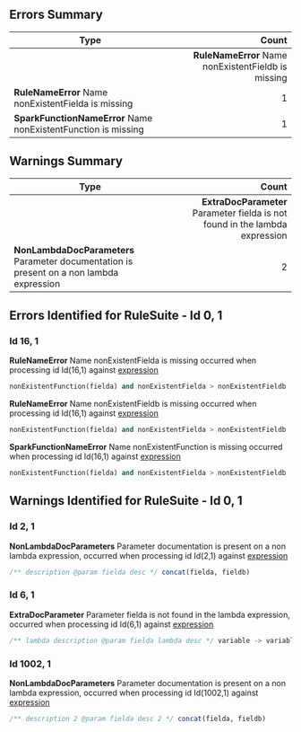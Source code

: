 

## Errors Summary
|Type|Count|
|---|---:|
      | __RuleNameError__ Name nonExistentFieldb is missing | 1 |
| __RuleNameError__ Name nonExistentFielda is missing | 1 |
| __SparkFunctionNameError__ Name nonExistentFunction is missing | 1 |

## Warnings Summary
|Type|Count|
|---|---:|
      | __ExtraDocParameter__ Parameter fielda is not found in the lambda expression | 1 |
| __NonLambdaDocParameters__ Parameter documentation is present on a non lambda expression | 2 |

## Errors Identified for RuleSuite - Id 0, 1 <a name="ruleSuiteErrors_0_1"></a>

### Id 16, 1 <a name="Errors_0_1"></a>

__RuleNameError__ Name nonExistentFielda is missing occurred when processing id Id(16,1) against <a href="../sampleDocsOutput/#rule_16_1">expression</a>

```sql
nonExistentFunction(fielda) and nonExistentFielda > nonExistentFieldb
```



__RuleNameError__ Name nonExistentFieldb is missing occurred when processing id Id(16,1) against <a href="../sampleDocsOutput/#rule_16_1">expression</a>

```sql
nonExistentFunction(fielda) and nonExistentFielda > nonExistentFieldb
```



__SparkFunctionNameError__ Name nonExistentFunction is missing occurred when processing id Id(16,1) against <a href="../sampleDocsOutput/#rule_16_1">expression</a>

```sql
nonExistentFunction(fielda) and nonExistentFielda > nonExistentFieldb
```




## Warnings Identified for RuleSuite - Id 0, 1 <a name="ruleSuiteWarnings_0_1"></a>

### Id 2, 1 <a name="Warnings_0_1"></a>

__NonLambdaDocParameters__ Parameter documentation is present on a non lambda expression, occurred when processing id Id(2,1) against <a href="../sampleDocsOutput/#rule_2_1">expression</a>

```sql
/** description @param fielda desc */ concat(fielda, fieldb)
```



### Id 6, 1 <a name="Warnings_0_1"></a>

__ExtraDocParameter__ Parameter fielda is not found in the lambda expression, occurred when processing id Id(6,1) against <a href="../sampleDocsOutput/#lambda_6_1">expression</a>

```sql
/** lambda description @param fielda lambda desc */ variable -> variable
```



### Id 1002, 1 <a name="Warnings_0_1"></a>

__NonLambdaDocParameters__ Parameter documentation is present on a non lambda expression, occurred when processing id Id(1002,1) against <a href="../sampleDocsOutput/#outputExpression_1002_1">expression</a>

```sql
/** description 2 @param fielda desc 2 */ concat(fielda, fieldb)
```



